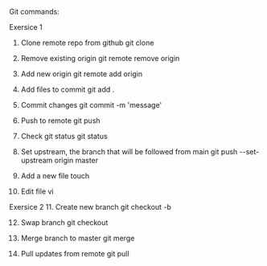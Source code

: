 Git commands:

Exersice 1
1. Clone remote repo from github
git clone <url>

2. Remove existing origin
git remote remove origin

3. Add new origin
git remote add origin <new-url>

4. Add files to commit
git add .

5. Commit changes
git commit -m 'message'

6. Push to remote
git push

7. Check git status
git status

8. Set upstream, the branch that will be followed from main
git push --set-upstream origin master

9. Add a new file
touch <new-file-name>

10. Edit file
vi <file-name>


Exersice 2
11. Create new branch
git checkout -b <branch-name>

12. Swap branch
git checkout <branch-name>

13. Merge branch to master
git merge <branch-name-to-be-merged>

14. Pull updates from remote
git pull

